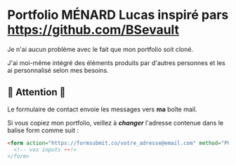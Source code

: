 # Portfolio MÉNARD Lucas inspiré pars https://github.com/BSevault

Je n'ai aucun problème avec le fait que mon portfolio soit cloné.

J'ai moi-même intégré des éléments produits par d'autres personnes et les ai personnalisé selon mes besoins.

## :rotating_light: **Attention**  :rotating_light:
Le formulaire de contact envoie les messages vers **ma** boîte mail.

Si vous copiez mon portfolio, veillez à **_changer_** l'adresse contenue dans le balise form comme suit :

```html
<form action="https://formsubmit.co/votre_adresse@email.com" method="POST">
  <!-- vos inputs --!>
</form>
```
